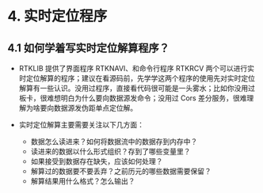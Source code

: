 # 4. 实时定位程序

## 4.1 如何学着写实时定位解算程序？

* RTKLIB 提供了界面程序 RTKNAVI、和命令行程序 RTKRCV 两个可以进行实时定位解算的程序；建议在看源码前，先学学这两个程序的使用先对实时定位解算有一些认识。没用过程序，直接看代码很可能是一头雾水；比如你没用过板卡，很难想明白为什么要向数据源发命令；没用过 Cors 差分服务，很难理解为啥要向数据源发伪距单点定位解。

* 实时定位解算主要需要关注以下几方面：
  * 数据怎么读进来？如何将数据流中的数据存到内存中？
  * 读进来的数据以什么形式组织？存到了哪些变量里？
  * 如果接受到数据存在缺失，应该如何处理？
  * 解算过的数据要不要丢弃？之前历元的哪些数据需要保留？
  * 解算结果用什么格式？怎么输出？
